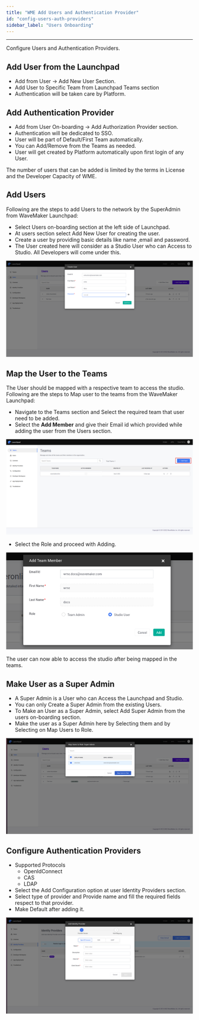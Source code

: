 ```yaml
---
title: "WME Add Users and Authentication Provider"
id: "config-users-auth-providers"
sidebar_label: "Users Onboarding"
---
```

---

Configure Users and Authentication Providers.

## Add User from the Launchpad

- Add from User -> Add New User Section.
- Add User to Specific Team from Launchpad Teams section
- Authentication will be taken care by Platform.

## Add Authentication Provider

- Add from User On-boarding -> Add Authorization Provider section.
- Authentication will be dedicated to SSO.
- User will be part of Default/First Team automatically.
- You can Add/Remove from the Teams as needed.
- User will get created by Platform automatically upon first login of any User.

The number of users that can be added is limited by the terms in License and the Developer Capacity of WME.

## Add Users

Following are the steps to add Users to the network by the SuperAdmin from WaveMaker Launchpad:

- Select Users on-boarding section at the left side of Launchpad.
- At users section select Add New User for creating the user.
- Create a user by providing basic details like name ,email and password.
- The User created here will consider as a Studio User who can Access to Studio. All Developers will come under this.


[![user creation](/learn/assets/wme-setup/configuring-wme/user-creation.png)](/learn/assets/wme-setup/configuring-wme/user-creation.png)


## Map the User to the Teams

The User should be mapped with a respective team to access the studio. Following are the steps to Map user to the teams from the WaveMaker Launchpad:

- Navigate to the Teams section and Select the required team that user need to be added.
- Select the **Add Member** and give their Email id which provided while adding the user from the  Users section.

 [![teams](/learn/assets/wme-setup/configuring-wme/teams.png)](/learn/assets/wme-setup/configuring-wme/user-creation.png)

- Select the Role and proceed with Adding.

 [![add member](/learn/assets/wme-setup/configuring-wme/add-team-member.png)](/learn/assets/wme-setup/configuring-wme/add-team-member.png)

 The user can now able to access the studio after being mapped in the teams.

## Make User as a Super Admin

- A Super Admin is a User who can Access the Launchpad and Studio.
- You can only Create a Super Admin from the existing Users.
- To Make an User as a Super Admin, select Add Super Admin from the users on-boarding section.
- Make the user as a Super Admin here by Selecting them and by Selecting on Map Users to Role.


[![Super Admin creation](/learn/assets/wme-setup/configuring-wme/super-admin.png)](/learn/assets/wme-setup/configuring-wme/super-admin.png)


## Configure Authentication Providers

- Supported Protocols
  - OpenIdConnect
  - CAS
  - LDAP
- Select the Add Configuration option at user Identity Providers section.
- Select type of provider and Provide name and fill the required fields respect to that provider.
- Make Default after adding it.


[![authentication provider](/learn/assets/wme-setup/configuring-wme/adding-authorization-provider.png)](/learn/assets/wme-setup/configuring-wme/adding-authorization-provider.png)
